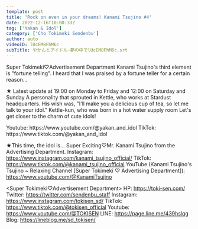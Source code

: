 ```yaml
---
template: post
title: 'Rock on even in your dreams! Kanami Tsujino #4'
date: 2022-12-16T10:00:33Z
tag: ['Yakan & Idol']
category: ['Cho Tokimeki Sendenbu']
author: auto 
videoID: lUcEM8FhM6c
subTitle: やかんとアイドル-夢の中でlUcEM8FhM6c.srt
---
```

Super Tokimeki♡Advertisement Department Kanami Tsujino's third element is "fortune telling".
I heard that I was praised by a fortune teller for a certain reason...

★ Latest update at 19:00 on Monday to Friday and 12:00 on Saturday and Sunday
A personality that sprouted in Kettle, who works at Stardust headquarters.
His wish was, "I'll make you a delicious cup of tea, so let me talk to your idol."
Kettle-kun, who was born in a hot water supply room
Let's get closer to the charm of cute idols!

<Kettle and Idol>
Youtube: https://www.youtube.com/@yakan_and_idol
TikTok: https://www.tiktok.com/@yakan_and_idol


★This time, the idol is... Super Exciting♡Mr. Kanami Tsujino from the Advertising Department.
<Kanami Tsujino>
Instagram: https://www.instagram.com/kanami_tsujino_official/
TikTok: https://www.tiktok.com/@kanami_tsujino_official
YouTube (Kanami Tsujino's Tsujino ~ Relaxing Channel [Super Tokimeki ♡ Advertising Department]): https://www.youtube.com/@KanamiTsujino

<Super Tokimeki♡Advertisement Department>
HP: https://toki-sen.com/
Twitter: https://twitter.com/sendenbu_staff
Instagram: https://www.instagram.com/tokisen_sd/
TikTok: https://www.tiktok.com/@tokisen_official
Youtube: https://www.youtube.com/@TOKISEN
LINE: https://page.line.me/439hslqg
Blog: https://lineblog.me/sd_tokisen/
